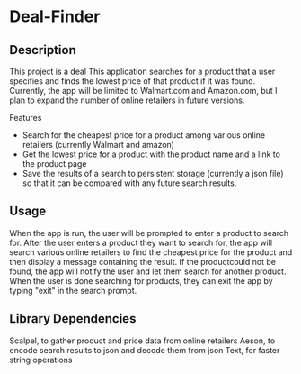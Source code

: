 # Deal-Finder

## Description

This project is a deal This application searches for a product that a user specifies and finds the
lowest price of that product if it was found.
Currently, the app will be limited to Walmart.com and Amazon.com, but I plan to
expand the number of online retailers in future versions.

Features

- Search for the cheapest price for a product among various online retailers
  (currently Walmart and amazon)
- Get the lowest price for a product with the product name and a link to the product page
- Save the results of a search to persistent storage (currently a json file) so
  that it can be compared with any future search results.

## Usage

When the app is run, the user will be prompted to enter a product to search for.
After the user enters a product they want to search for, the app will search
various online retailers to find the cheapest price for the product and then
display a message containing the result. If the productcould not be found, the
app will notify the user and let them search for another product. When the user
is done searching for products, they can exit the app by typing "exit" in the
search prompt.

## Library Dependencies

Scalpel, to gather product and price data from online retailers
Aeson, to encode search results to json and decode them from json
Text, for faster string operations
